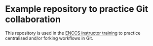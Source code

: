 # Example repository to practice Git collaboration

This repository is used in the 
[ENCCS instructor training](https://enccs.github.io/instructor-training/)
to practice centralised and/or forking workflows in Git.


